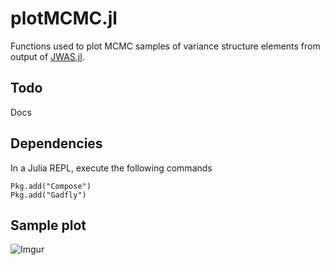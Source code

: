 # plotMCMC.jl
Functions used to plot MCMC samples of variance structure elements from output of [JWAS.jl](https://github.com/reworkhow/JWAS.jl).

## Todo
Docs

## Dependencies
In a Julia REPL, execute the following commands
```
Pkg.add("Compose")
Pkg.add("Gadfly")
```

## Sample plot
![Imgur](http://i.imgur.com/1p04Xrx.png)
